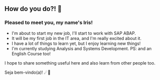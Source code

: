 ## How do you do?! 👾
### Pleased to meet you, my name's Iris!
- I'm about to start my new job, I'll start to work with SAP ABAP.
- It will be my first job in the IT area, and I'm really excited about it.
- I have a lot of things to learn yet, but I enjoy learning new things!
- I'm currently studying Analysis and Systems Development.
PS: and an English Course too!

I hope to share something useful here and also learn from other people too.

Seja bem-vindo(a)! ☄🌱
